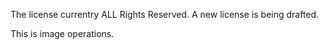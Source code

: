 The license currentry ALL Rights Reserved. A new license is being drafted.

This is image operations.
